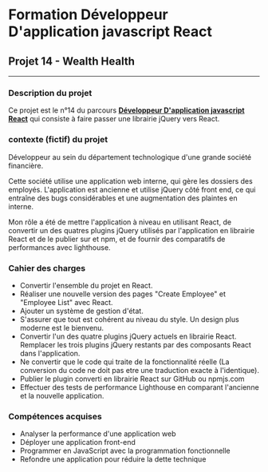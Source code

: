 # Formation Développeur D'application javascript React

## Projet 14 - Wealth Health

------------

### Description du projet

Ce projet est le n°14 du parcours [**Développeur D'application javascript React**](https://openclassrooms.com/fr/paths/516-developpeur-dapplication-javascript-react "Développeur D'application javascript React") qui consiste à faire passer une librairie jQuery vers React.

### contexte (fictif) du projet

Développeur au sein du département technologique d'une grande société financière.

Cette société utilise une application web interne, qui gère les dossiers des employés. L'application est ancienne et utilise jQuery côté front end, ce qui entraîne des bugs considérables et une augmentation des plaintes en interne.

Mon rôle a été de mettre l'application à niveau en utilisant React, de convertir un des quatres plugins jQuery utilisés par l'application en librairie React et de le publier sur et npm, et de fournir des comparatifs de performances avec lighthouse.

### Cahier des charges

- Convertir l'ensemble du projet en React.
- Réaliser une nouvelle version des pages "Create Employee" et "Employee List" avec React.
- Ajouter un système de gestion d'état.
- S'assurer que tout est cohérent au niveau du style. Un design plus moderne est le bienvenu.
- Convertir l'un des quatre plugins jQuery actuels en librairie React. Remplacer les trois plugins jQuery restants par des composants React dans l'application.
- Ne convertir que le code qui traite de la fonctionnalité réelle (La conversion du code ne doit pas etre une traduction exacte à l'identique).
- Publier le plugin converti en librairie React sur GitHub ou npmjs.com
- Effectuer des tests de performance Lighthouse en comparant l'ancienne et la nouvelle application.

### Compétences acquises

- Analyser la performance d'une application web
- Déployer une application front-end
- Programmer en JavaScript avec la programmation fonctionnelle
- Refondre une application pour réduire la dette technique
